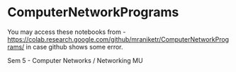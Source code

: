 # ComputerNetworkPrograms

You may access these notebooks from  - https://colab.research.google.com/github/mraniketr/ComputerNetworkPrograms/
in case github shows some error.


Sem 5 - Computer Networks / Networking MU 
